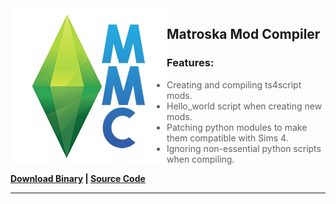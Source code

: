 <img align="left" src="/assets/mmc_icon_small.png">

## Matroska Mod Compiler  
### Features:
> * Creating and compiling ts4script mods.
> * Hello_world script when creating new mods.
> * Patching python modules to make them compatible with Sims 4.
> * Ignoring non-essential python scripts when compiling.  

**[Download Binary](https://github.com/MatroSkaMods/MMC/releases) | [Source Code](https://github.com/MatroSkaMods/MMC)**

---
